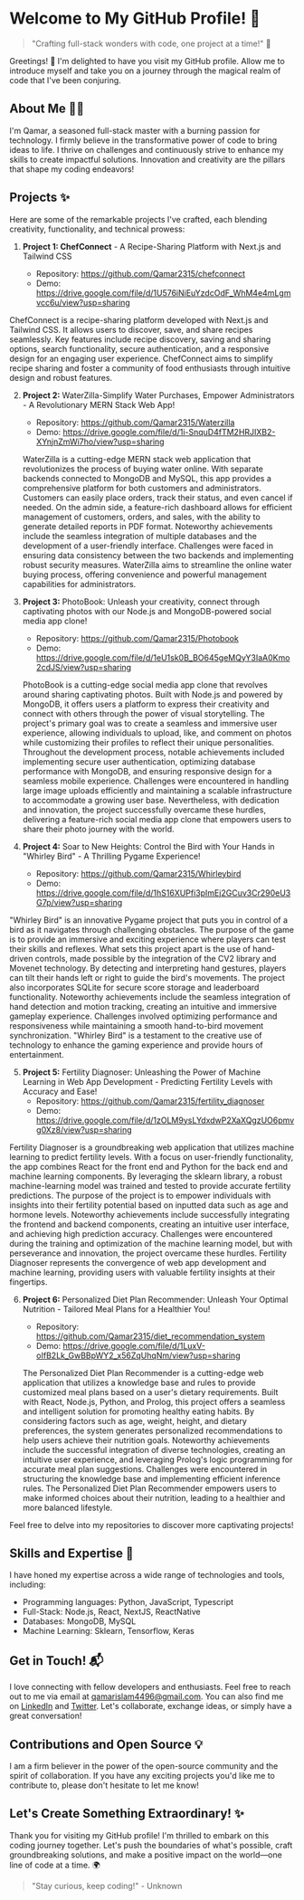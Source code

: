 # Welcome to My GitHub Profile! 🌟

> "Crafting full-stack wonders with code, one project at a time!" 🚀

Greetings! 👋 I'm delighted to have you visit my GitHub profile. Allow me to introduce myself and take you on a journey through the magical realm of code that I've been conjuring.

## About Me 🧙‍♂️

I'm Qamar, a seasoned full-stack master with a burning passion for technology. I firmly believe in the transformative power of code to bring ideas to life. I thrive on challenges and continuously strive to enhance my skills to create impactful solutions. Innovation and creativity are the pillars that shape my coding endeavors!

## Projects ✨

Here are some of the remarkable projects I've crafted, each blending creativity, functionality, and technical prowess:

1. **Project 1: ChefConnect** - A Recipe-Sharing Platform with Next.js and Tailwind CSS

   - Repository: https://github.com/Qamar2315/chefconnect
   - Demo: https://drive.google.com/file/d/1U576iNiEuYzdcOdF_WhM4e4mLgmvcc6u/view?usp=sharing

ChefConnect is a recipe-sharing platform developed with Next.js and Tailwind CSS. It allows users to discover, save, and share recipes seamlessly. Key features include recipe discovery, saving and sharing options, search functionality, secure authentication, and a responsive design for an engaging user experience.
ChefConnect aims to simplify recipe sharing and foster a community of food enthusiasts through intuitive design and robust features.

2. **Project 2:** WaterZilla-Simplify Water Purchases, Empower Administrators - A Revolutionary MERN Stack Web App!
   - Repository: https://github.com/Qamar2315/Waterzilla
   - Demo: https://drive.google.com/file/d/1i-SnquD4fTM2HRJIXB2-XYnjnZmWi7ho/view?usp=sharing

   WaterZilla is a cutting-edge MERN stack web application that revolutionizes the process of buying water online. With separate backends connected to MongoDB and MySQL, this app provides a comprehensive platform for both customers and administrators. Customers can easily place orders, track their status, and even cancel if needed. On the admin side, a feature-rich dashboard allows for efficient management of customers, orders, and sales, with the ability to generate detailed reports in PDF format. Noteworthy achievements include the seamless integration of multiple databases and the development of a user-friendly interface. Challenges were faced in ensuring data consistency between the two backends and implementing robust security measures. WaterZilla aims to streamline the online water buying process, offering convenience and powerful management capabilities for administrators.


3. **Project 3:** PhotoBook: Unleash your creativity, connect through captivating photos with our Node.js and MongoDB-powered social media app clone!
   - Repository: https://github.com/Qamar2315/Photobook
   - Demo: https://drive.google.com/file/d/1eU1sk0B_BO645geMQyY3IaA0Kmo2cdJS/view?usp=sharing
   
   PhotoBook is a cutting-edge social media app clone that revolves around sharing captivating photos. Built with Node.js and powered by MongoDB, it offers users a platform to express their creativity and connect with others through the power of visual storytelling. The project's primary goal was to create a seamless and immersive user experience, allowing individuals to upload, like, and comment on photos while customizing their profiles to reflect their unique personalities. Throughout the development process, notable achievements included implementing secure user authentication, optimizing database performance with MongoDB, and ensuring responsive design for a seamless mobile experience. Challenges were encountered in handling large image uploads efficiently and maintaining a scalable infrastructure to accommodate a growing user base. Nevertheless, with dedication and innovation, the project successfully overcame these hurdles, delivering a feature-rich social media app clone that empowers users to share their photo journey with the world.

4. **Project 4:** Soar to New Heights: Control the Bird with Your Hands in "Whirley Bird" - A Thrilling Pygame Experience!
   - Repository: https://github.com/Qamar2315/Whirleybird
   - Demo: https://drive.google.com/file/d/1hS16XUPfi3pImEj2GCuv3Cr290eU3G7p/view?usp=sharing

  "Whirley Bird" is an innovative Pygame project that puts you in control of a bird as it navigates through challenging obstacles. The purpose of the game is to provide an immersive and exciting experience where players can test their skills and reflexes. What sets this project apart is the use of hand-driven controls, made possible by the integration of the CV2 library and Movenet technology. By detecting and interpreting hand gestures, players can tilt their hands left or right to guide the bird's movements. The project also incorporates SQLite for secure score storage and leaderboard functionality. Noteworthy achievements include the seamless integration of hand detection and motion tracking, creating an intuitive and immersive gameplay experience. Challenges involved optimizing performance and responsiveness while maintaining a smooth hand-to-bird movement synchronization. "Whirley Bird" is a testament to the creative use of technology to enhance the gaming experience and provide hours of entertainment.

5. **Project 5:** Fertility Diagnoser: Unleashing the Power of Machine Learning in Web App Development - Predicting Fertility Levels with Accuracy and Ease!
   - Repository: https://github.com/Qamar2315/fertility_diagnoser
   - Demo: https://drive.google.com/file/d/1zOLM9ysLYdxdwP2XaXQgzUO6pmvg0Xz8/view?usp=sharing

  Fertility Diagnoser is a groundbreaking web application that utilizes machine learning to predict fertility levels. With a focus on user-friendly functionality, the app combines React for the front end and Python for the back end and machine learning components. By leveraging the sklearn library, a robust machine-learning model was trained and tested to provide accurate fertility predictions. The purpose of the project is to empower individuals with insights into their fertility potential based on inputted data such as age and hormone levels. Noteworthy achievements include successfully integrating the frontend and backend components, creating an intuitive user interface, and achieving high prediction accuracy. Challenges were encountered during the training and optimization of the machine learning model, but with perseverance and innovation, the project overcame these hurdles. Fertility Diagnoser represents the convergence of web app development and machine learning, providing users with valuable fertility insights at their fingertips.


6. **Project 6:** Personalized Diet Plan Recommender: Unleash Your Optimal Nutrition - Tailored Meal Plans for a Healthier You!
   - Repository: https://github.com/Qamar2315/diet_recommendation_system
   - Demo: https://drive.google.com/file/d/1LuxV-oIfB2Lk_GwBBpWY2_x56ZqUhqNm/view?usp=sharing

   The Personalized Diet Plan Recommender is a cutting-edge web application that utilizes a knowledge base and rules to provide customized meal plans based on a user's dietary requirements. Built with React, Node.js, Python, and Prolog, this project offers a seamless and intelligent solution for promoting healthy eating habits. By considering factors such as age, weight, height, and dietary preferences, the system generates personalized recommendations to help users achieve their nutrition goals. Noteworthy achievements include the successful integration of diverse technologies, creating an intuitive user experience, and leveraging Prolog's logic programming for accurate meal plan suggestions. Challenges were encountered in structuring the knowledge base and implementing efficient inference rules. The Personalized Diet Plan Recommender empowers users to make informed choices about their nutrition, leading to a healthier and more balanced lifestyle.

Feel free to delve into my repositories to discover more captivating projects!

## Skills and Expertise 🚀

I have honed my expertise across a wide range of technologies and tools, including:

- Programming languages: Python, JavaScript, Typescript
- Full-Stack: Node.js, React, NextJS, ReactNative
- Databases: MongoDB, MySQL
- Machine Learning: Sklearn, Tensorflow, Keras

## Get in Touch! 📬

I love connecting with fellow developers and enthusiasts. Feel free to reach out to me via email at qamarislam4496@gmail.com. You can also find me on [LinkedIn](https://www.linkedin.com/in/qamar-ul-islam-193378202) and [Twitter](https://twitter.com/QamarUl64262925). Let's collaborate, exchange ideas, or simply have a great conversation!

## Contributions and Open Source 💡

I am a firm believer in the power of the open-source community and the spirit of collaboration. If you have any exciting projects you'd like me to contribute to, please don't hesitate to let me know!

## Let's Create Something Extraordinary! ✨

Thank you for visiting my GitHub profile! I'm thrilled to embark on this coding journey together. Let's push the boundaries of what's possible, craft groundbreaking solutions, and make a positive impact on the world—one line of code at a time. 🌍

> "Stay curious, keep coding!" - Unknown
